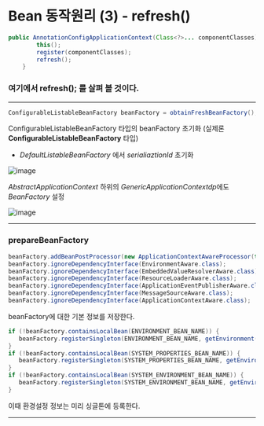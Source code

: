 # Bean 동작원리 (3) - refresh()

~~~java
public AnnotationConfigApplicationContext(Class<?>... componentClasses) {
		this();
		register(componentClasses);
		refresh();
	}
~~~

### 여기에서 refresh(); 를 살펴 볼 것이다. 

------

~~~java
ConfigurableListableBeanFactory beanFactory = obtainFreshBeanFactory();
~~~



ConfigurableListableBeanFactory 타입의 beanFactory 초기화 (실제론 **ConfigurableListableBeanFactory** 타입)

- *DefaultListableBeanFactory* 에서 *serialiaztionId* 초기화

![image](https://user-images.githubusercontent.com/33277588/75787365-f5a04900-5da9-11ea-8107-3b4834288bae.png)

*AbstractApplicationContext* 하위의 *GenericApplicationContextdp*에도 *BeanFactory* 설정 

![image](https://user-images.githubusercontent.com/33277588/75787513-2da78c00-5daa-11ea-8392-5752cc326670.png)

------



### prepareBeanFactory

```java
beanFactory.addBeanPostProcessor(new ApplicationContextAwareProcessor(this));
beanFactory.ignoreDependencyInterface(EnvironmentAware.class);
beanFactory.ignoreDependencyInterface(EmbeddedValueResolverAware.class);
beanFactory.ignoreDependencyInterface(ResourceLoaderAware.class);
beanFactory.ignoreDependencyInterface(ApplicationEventPublisherAware.class);
beanFactory.ignoreDependencyInterface(MessageSourceAware.class);
beanFactory.ignoreDependencyInterface(ApplicationContextAware.class);
```

beanFactory에 대한 기본 정보를 저장한다.

```java
if (!beanFactory.containsLocalBean(ENVIRONMENT_BEAN_NAME)) {
   beanFactory.registerSingleton(ENVIRONMENT_BEAN_NAME, getEnvironment());
}
if (!beanFactory.containsLocalBean(SYSTEM_PROPERTIES_BEAN_NAME)) {
   beanFactory.registerSingleton(SYSTEM_PROPERTIES_BEAN_NAME, getEnvironment().getSystemProperties());
}
if (!beanFactory.containsLocalBean(SYSTEM_ENVIRONMENT_BEAN_NAME)) {
   beanFactory.registerSingleton(SYSTEM_ENVIRONMENT_BEAN_NAME, getEnvironment().getSystemEnvironment());
}
```

이때 환경설정 정보는 미리 싱글톤에 등록한다.

------

